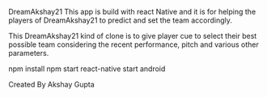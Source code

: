 DreamAkshay21
This app is build with react Native and it is for helping the players of DreamAkshay21 to predict and set the team accordingly.

This DreamAkshay21 kind of clone is to give player cue to select their best possible team considering the recent performance, pitch and various other parameters.

npm install
npm start 
react-native start android

Created By Akshay Gupta
